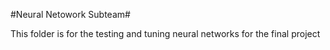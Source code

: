 #Neural Netowork Subteam#

This folder is for the testing and tuning neural networks for the final project
